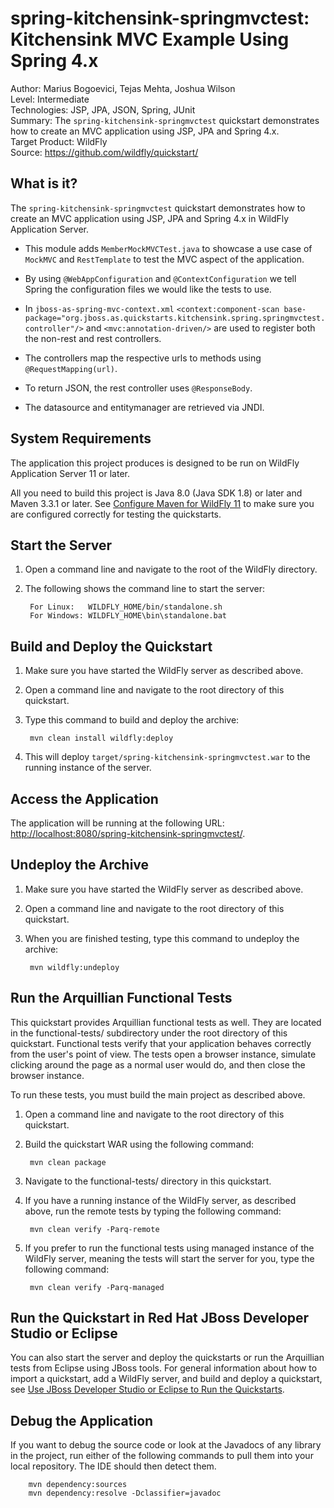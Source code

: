 # spring-kitchensink-springmvctest: Kitchensink MVC Example Using Spring 4.x

Author: Marius Bogoevici, Tejas Mehta, Joshua Wilson  
Level: Intermediate  
Technologies: JSP, JPA, JSON, Spring, JUnit  
Summary: The  `spring-kitchensink-springmvctest` quickstart demonstrates how to create an MVC application using JSP, JPA and Spring 4.x.   
Target Product: WildFly  
Source: <https://github.com/wildfly/quickstart/>  

## What is it?

The  `spring-kitchensink-springmvctest` quickstart demonstrates how to create an MVC application using JSP, JPA and Spring 4.x in WildFly Application Server.

* This module adds `MemberMockMVCTest.java` to showcase a use case of `MockMVC` and `RestTemplate` to test the MVC aspect of the application.

* By using `@WebAppConfiguration` and `@ContextConfiguration` we tell Spring the configuration files we would like the tests to use.

* In `jboss-as-spring-mvc-context.xml` `<context:component-scan base-package="org.jboss.as.quickstarts.kitchensink.spring.springmvctest.controller"/>`
and `<mvc:annotation-driven/>` are used to register both the non-rest and rest controllers.

* The controllers map the respective urls to methods using `@RequestMapping(url)`.

* To return JSON, the rest controller uses `@ResponseBody`.

* The datasource and entitymanager are retrieved via JNDI.


## System Requirements

The application this project produces is designed to be run on WildFly Application Server 11 or later.

All you need to build this project is Java 8.0 (Java SDK 1.8) or later and Maven 3.3.1 or later. See [Configure Maven for WildFly 11](https://github.com/jboss-developer/jboss-developer-shared-resources/blob/master/guides/CONFIGURE_MAVEN_JBOSS_EAP7.md#configure-maven-to-build-and-deploy-the-quickstarts) to make sure you are configured correctly for testing the quickstarts.


## Start the Server

1. Open a command line and navigate to the root of the WildFly directory.
2. The following shows the command line to start the server:

        For Linux:   WILDFLY_HOME/bin/standalone.sh
        For Windows: WILDFLY_HOME\bin\standalone.bat


## Build and Deploy the Quickstart

1. Make sure you have started the WildFly server as described above.
2. Open a command line and navigate to the root directory of this quickstart.
3. Type this command to build and deploy the archive:

        mvn clean install wildfly:deploy

4. This will deploy `target/spring-kitchensink-springmvctest.war` to the running instance of the server.


## Access the Application

The application will be running at the following URL: <http://localhost:8080/spring-kitchensink-springmvctest/>.


## Undeploy the Archive

1. Make sure you have started the WildFly server as described above.
2. Open a command line and navigate to the root directory of this quickstart.
3. When you are finished testing, type this command to undeploy the archive:

        mvn wildfly:undeploy


## Run the Arquillian Functional Tests

This quickstart provides Arquillian functional tests as well. They are located in the functional-tests/ subdirectory under
the root directory of this quickstart. Functional tests verify that your application behaves correctly from the user's point
of view. The tests open a browser instance, simulate clicking around the page as a normal user would do, and then close the browser instance.

To run these tests, you must build the main project as described above.

1. Open a command line and navigate to the root directory of this quickstart.
2. Build the quickstart WAR using the following command:

        mvn clean package

3. Navigate to the functional-tests/ directory in this quickstart.
4. If you have a running instance of the WildFly server, as described above, run the remote tests by typing the following command:

        mvn clean verify -Parq-remote

5. If you prefer to run the functional tests using managed instance of the WildFly server, meaning the tests will start the
server for you, type the following command:

        mvn clean verify -Parq-managed


## Run the Quickstart in Red Hat JBoss Developer Studio or Eclipse

You can also start the server and deploy the quickstarts or run the Arquillian tests from Eclipse using JBoss tools. For general information about how to import a quickstart, add a WildFly server, and build and deploy a quickstart, see [Use JBoss Developer Studio or Eclipse to Run the Quickstarts](https://github.com/jboss-developer/jboss-developer-shared-resources/blob/master/guides/USE_JBDS.md#use-jboss-developer-studio-or-eclipse-to-run-the-quickstarts).


## Debug the Application

If you want to debug the source code or look at the Javadocs of any library in the project, run either of the following
commands to pull them into your local repository. The IDE should then detect them.

        mvn dependency:sources
        mvn dependency:resolve -Dclassifier=javadoc

